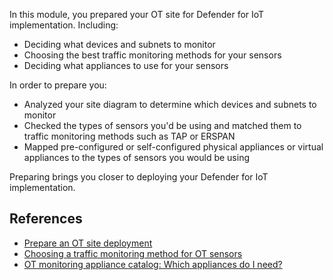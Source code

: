 In this module, you prepared your OT site for Defender for IoT implementation. Including:

- Deciding what devices and subnets to monitor
- Choosing the best traffic monitoring methods for your sensors
- Deciding what appliances to use for your sensors

In order to prepare you:

- Analyzed your site diagram to determine which devices and subnets to monitor
- Checked the types of sensors you'd be using and matched them to traffic monitoring methods such as TAP or ERSPAN
- Mapped pre-configured or self-configured physical appliances or virtual appliances to the types of sensors you would be using

Preparing brings you closer to deploying your Defender for IoT implementation.

## References

- [Prepare an OT site deployment](/azure/defender-for-iot/organizations/best-practices/plan-prepare-deploy)
- [Choosing a traffic monitoring method for OT sensors](/azure/defender-for-iot/organizations/best-practices/traffic-mirroring-methods)
- [OT monitoring appliance catalog: Which appliances do I need?](/azure/defender-for-iot/organizations/ot-appliance-sizing)

<!-- Do not include any other content -->
